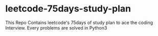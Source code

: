 # leetcode-75days-study-plan
This Repo Contains leetcode's 75days of study plan to ace the coding Interview.
Every problems are solved in Python3
